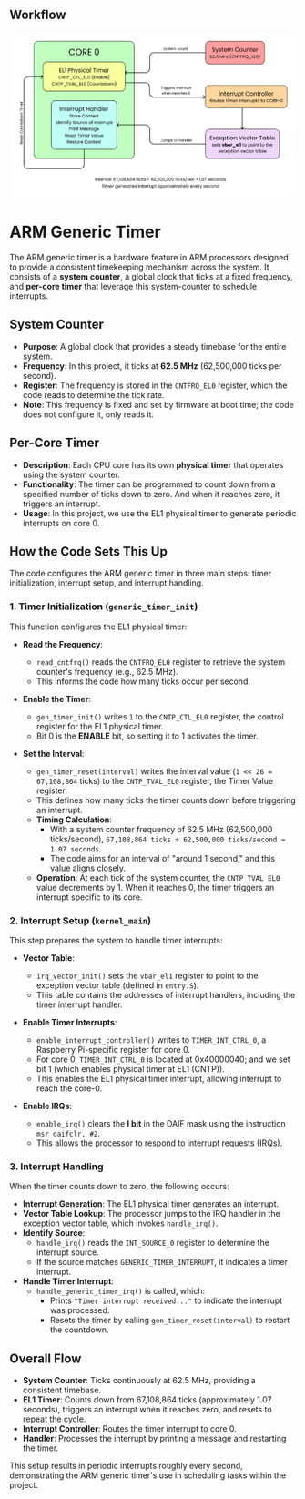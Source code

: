 ## Workflow
![Flow](WorkFlow.png)
# ARM Generic Timer

The ARM generic timer is a hardware feature in ARM processors designed to provide a consistent timekeeping mechanism across the system. It consists of a **system counter**, a global clock that ticks at a fixed frequency, and **per-core timer** that leverage this system-counter to schedule interrupts.

## System Counter

- **Purpose**: A global clock that provides a steady timebase for the entire system.
- **Frequency**: In this project, it ticks at **62.5 MHz** (62,500,000 ticks per second).
- **Register**: The frequency is stored in the `CNTFRQ_EL0` register, which the code reads to determine the tick rate.
- **Note**: This frequency is fixed and set by firmware at boot time; the code does not configure it, only reads it.

## Per-Core Timer

- **Description**: Each CPU core has its own **physical timer** that operates using the system counter.
- **Functionality**: The timer can be programmed to count down from a specified number of ticks down to zero. And when it reaches zero, it triggers an interrupt.
- **Usage**: In this project, we use the EL1 physical timer to generate periodic interrupts on core 0.

## How the Code Sets This Up

The code configures the ARM generic timer in three main steps: timer initialization, interrupt setup, and interrupt handling.

### 1. Timer Initialization (`generic_timer_init`)

This function configures the EL1 physical timer:

- **Read the Frequency**:
  - `read_cntfrq()` reads the `CNTFRQ_EL0` register to retrieve the system counter's frequency (e.g., 62.5 MHz).
  - This informs the code how many ticks occur per second.

- **Enable the Timer**:
  - `gen_timer_init()` writes `1` to the `CNTP_CTL_EL0` register, the control register for the EL1 physical timer.
  - Bit 0 is the **ENABLE** bit, so setting it to 1 activates the timer.

- **Set the Interval**:
  - `gen_timer_reset(interval)` writes the interval value (`1 << 26 = 67,108,864` ticks) to the `CNTP_TVAL_EL0` register, the Timer Value register.
  - This defines how many ticks the timer counts down before triggering an interrupt.
  - **Timing Calculation**:
    - With a system counter frequency of 62.5 MHz (62,500,000 ticks/second), `67,108,864 ticks ÷ 62,500,000 ticks/second ≈ 1.07 seconds`.
    - The code aims for an interval of "around 1 second," and this value aligns closely.
  - **Operation**: At each tick of the system counter, the `CNTP_TVAL_EL0` value decrements by 1. When it reaches 0, the timer triggers an interrupt specific to its core.

### 2. Interrupt Setup (`kernel_main`)

This step prepares the system to handle timer interrupts:

- **Vector Table**:
  - `irq_vector_init()` sets the `vbar_el1` register to point to the exception vector table (defined in `entry.S`).
  - This table contains the addresses of interrupt handlers, including the timer interrupt handler.

- **Enable Timer Interrupts**:
  - `enable_interrupt_controller()` writes to `TIMER_INT_CTRL_0`, a Raspberry Pi-specific register for core 0.
  - For core 0, `TIMER_INT_CTRL_0` is located at 0x40000040; and we set bit 1 (which enables physical timer at EL1 (CNTP)).
  - This enables the EL1 physical timer interrupt, allowing interrupt to reach the core-0.

- **Enable IRQs**:
  - `enable_irq()` clears the **I bit** in the DAIF mask using the instruction `msr daifclr, #2`.
  - This allows the processor to respond to interrupt requests (IRQs).

### 3. Interrupt Handling

When the timer counts down to zero, the following occurs:

- **Interrupt Generation**: The EL1 physical timer generates an interrupt.
- **Vector Table Lookup**: The processor jumps to the IRQ handler in the exception vector table, which invokes `handle_irq()`.
- **Identify Source**:
  - `handle_irq()` reads the `INT_SOURCE_0` register to determine the interrupt source.
  - If the source matches `GENERIC_TIMER_INTERRUPT`, it indicates a timer interrupt.
- **Handle Timer Interrupt**:
  - `handle_generic_timer_irq()` is called, which:
    - Prints `"Timer interrupt received..."` to indicate the interrupt was processed.
    - Resets the timer by calling `gen_timer_reset(interval)` to restart the countdown.

## Overall Flow

- **System Counter**: Ticks continuously at 62.5 MHz, providing a consistent timebase.
- **EL1 Timer**: Counts down from 67,108,864 ticks (approximately 1.07 seconds), triggers an interrupt when it reaches zero, and resets to repeat the cycle.
- **Interrupt Controller**: Routes the timer interrupt to core 0.
- **Handler**: Processes the interrupt by printing a message and restarting the timer.

This setup results in periodic interrupts roughly every second, demonstrating the ARM generic timer's use in scheduling tasks within the project.
